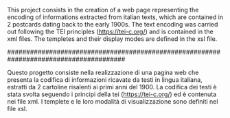 This project consists in the creation of a web page representing the encoding of informations extracted from italian texts, which are
contained in 2 postcards dating back to the early 1900s.
The text encoding was carried out following the TEI principles (https://tei-c.org/) and is contained in the xml files.
The templetes and their display modes are defined in the xsl file.

#######################################################################################

Questo progetto consiste nella realizzazione di una pagina web che presenta la codifica di informazioni ricavate da testi in lingua 
italiana, estratti da 2 cartoline risalenti ai primi anni del 1900. 
La codifica dei testi è stata svolta seguendo i principi della tei (https://tei-c.org/) ed è contenuta nei file xml.
I templete e le loro modalità di visualizzazione sono definiti nel file xsl.

